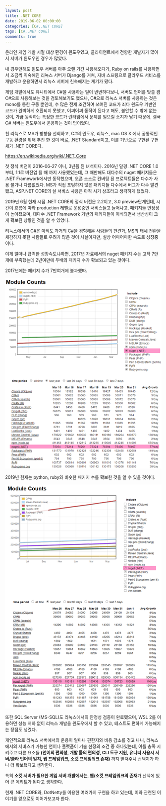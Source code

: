 ```yaml
---
layout: post
title: .NET CORE
date: 2019-06-02 00:00:00
categories: [C#,.NET CORE]
tags: [C#,.NET CORE]
comments: true
---
```


온라인 게임 개발 시절 대상 환경이 윈도우였고, 클라이언트에서 전향한 개발자가 많아서 서버가 윈도우인 경우가 많았다.

내 경우만해도 윈도우 서버를 아주 오랜 기간 사용해오다가, Ruby on rails를 사용하면서 조금씩 익숙해진 리눅스 서버가 Django를 거쳐, 자바 스프링으로 클라우드 서비스를 개발하고 운용하면서 리눅스 서버에 친숙해지는 계기가 됐다.

게임 개발에서도 유니티에서 C#을 사용하는 일이 빈번하다보니,  서버도 언어를 맞출 겸 C#으로 사용해보는 것을 검토해보기도 했으나, C#으로 리눅스 서버를 사용하는 것은 mono를 통한 구동 뿐인데, 수 많은 전제 조건하여 쓰여진 코드가 죄다 윈도우 기반인 코드가 완벽하게 호환되지 못했고, 어찌어찌 동작이 된다고 해도, 불안할 수 밖에 없는 것이, 가끔 동작하는 특정한 코드가 런타임에서 문제를 일으킬 소지가 남기 때문에, 결국 C# 서버는 윈도우에서 운용하는 것이 답이었다.

친 리눅스로 MS가 방향을 선회하고, C#의 윈도우, 리눅스, mac OS X 에서 공통적인 구동 환경을 위해 추진 한 것이 바로, .NET Standard이고, 이를 기반으로 구현된 구현체가 .NET CORE다.

<https://en.wikipedia.org/wiki/.NET_Core>

첫 정식 버전이 2016-06-27 이니, 3년쯤 된 녀석이다.
2016년 말경 .NET CORE 1.0부터, 1.1로 버전업 될 때 까지 사용했었는데, 그 때만해도 대다수의 nuget 패키지들은 .NET Framework에서만 동작했으며, 오픈 소스로 컨버팅 된 프로젝트들은 다수가 사용 불가나 다름없었다. MS가 직접 포팅하지 않은 패키지들 다수에서 버그가 다수 발견됐고, ASP.NET CORE의 실 서비스 사용은 아직 시기 상조라고 생각하게 됐었다.

2019년 6월 현재 시점 .NET CORE의 정식 버전은 2.2이고, 3.0 preview단계인데, 시간이 흐름에 따라 production 레벨로 운용중인 서비스들고 늘어나고, 패키지들 안정성이 높아졌으며, 대다수 .NET Framework 기반의 패키지들이 이식되면서 생산성이 크게 확보된 상황인 것을 알 수 있었다.

리눅스에서의 C#은 아직도 과거의 C#을 경험해본 사람들의 편견과, MS의 태세 전환을 체감하지 못한 사람들로 우려가 많은 것이 사실이지만, 실상 어마어마한 속도로 성장중이다.

이게 얼마나 급격한 성장속도냐하면, 2017년 자료에서의 nuget 패키지 수는 고작 7만개에 부족했는데 2년여만에 두배의 패키지 수가 확보되고 있는 것이다.

2017년에는 패키지 수가 7만여개에 불과했따.

![2017 mar module counts](/img/2019/2017_mar_module_counts.png)

2019년 현재는 python, ruby와 비슷한 패키지 수를 확보한 것을 알 수 있을 것이다.

![2019 may module counts](/img/2019/2019_may_module_counts.png)

또한 SQL Server (MS-SQL)도 리눅스에서의 안정성 검증이 완료됐으며, WSL 2를 이용하면 성능 저하 없이 리눅스 개발을 윈도우에서 할 수 있고, 테스트도 편하게 가능해지는 장점도 생겼다.

개인적으로 리눅스 서버에서의 운용이 얼마나 편한지와 비용 감소를 겪고 나니, 리눅스에서의 서비스가 가능한 언어나 플랫폼이 기술 선정의 조건 중 하나였는데, 이를 충족 시켜주고 다른 요소들 **(언어의 편의성, 개발 툴의 편의성, CLI 도구 지원, 유니티 사용시 서버/클라 언어의 일치, 웹 프레임워크, 소켓 프레임워크 존재)** 까지 받쳐주니 선택지가 하나 더 확보됐다고 생각한다.

특히 **소켓 서버가 필요한 게임 서버 개발에서는, 웹/소켓 프레임워크의 존재**가 선택에 있어 큰 메리트가 된다고 생각한다.

현재 .NET CORE와, DotNetty를 이용한 여러가지 구현을 하고 있는데, 이와 관련된 이야기를 앞으로도 이어가보고자 한다.